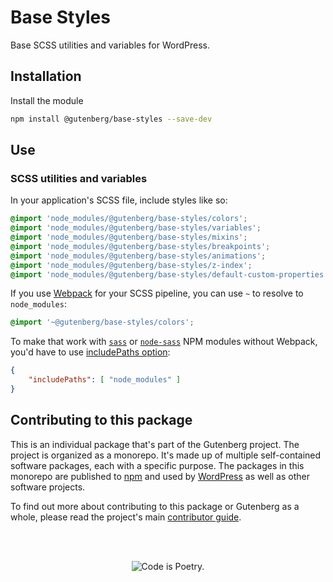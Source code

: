 # Base Styles

Base SCSS utilities and variables for WordPress.

## Installation

Install the module

```bash
npm install @gutenberg/base-styles --save-dev
```

## Use

### SCSS utilities and variables

In your application's SCSS file, include styles like so:

```scss
@import 'node_modules/@gutenberg/base-styles/colors';
@import 'node_modules/@gutenberg/base-styles/variables';
@import 'node_modules/@gutenberg/base-styles/mixins';
@import 'node_modules/@gutenberg/base-styles/breakpoints';
@import 'node_modules/@gutenberg/base-styles/animations';
@import 'node_modules/@gutenberg/base-styles/z-index';
@import 'node_modules/@gutenberg/base-styles/default-custom-properties';
```

If you use [Webpack](https://webpack.js.org/) for your SCSS pipeline, you can use `~` to resolve to `node_modules`:

```scss
@import '~@gutenberg/base-styles/colors';
```

To make that work with [`sass`](https://www.npmjs.com/package/sass) or [`node-sass`](https://www.npmjs.com/package/node-sass) NPM modules without Webpack, you'd have to use [includePaths option](https://sass-lang.com/documentation/js-api#includepaths):

```json
{
	"includePaths": [ "node_modules" ]
}
```

## Contributing to this package

This is an individual package that's part of the Gutenberg project. The project is organized as a monorepo. It's made up of multiple self-contained software packages, each with a specific purpose. The packages in this monorepo are published to [npm](https://www.npmjs.com/) and used by [WordPress](https://make.wordpress.org/core/) as well as other software projects.

To find out more about contributing to this package or Gutenberg as a whole, please read the project's main [contributor guide](https://github.com/WordPress/gutenberg/tree/HEAD/CONTRIBUTING.md).

<br /><br /><p align="center"><img src="https://s.w.org/style/images/codeispoetry.png?1" alt="Code is Poetry." /></p>
